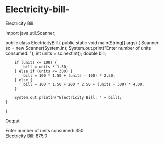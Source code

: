 # Electricity-bill-
Electricity Bill:

import java.util.Scanner;

public class ElectricityBill {
    public static void main(String[] args) {
        Scanner sc = new Scanner(System.in);
        System.out.print("Enter number of units consumed: ");
        int units = sc.nextInt();
        double bill;

        if (units <= 100) {
            bill = units * 1.50;
        } else if (units <= 300) {
            bill = 100 * 1.50 + (units - 100) * 2.50;
        } else {
            bill = 100 * 1.50 + 200 * 2.50 + (units - 300) * 4.00;
        }

        System.out.println("Electricity Bill: " + bill);
    }
}

Output

Enter number of units consumed: 350  
Electricity Bill: 875.0
